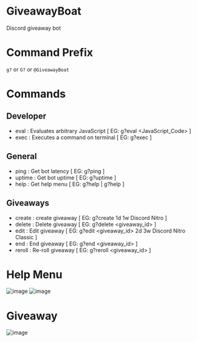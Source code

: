 # GiveawayBoat
Discord giveaway bot

# Command Prefix
`g?` or `G?` or `@GiveawayBoat`

# Commands
## Developer
- eval : Evaluates arbitrary JavaScript [ EG: g?eval <JavaScript_Code> ]
- exec : Executes a command on terminal [ EG: g?exec <command> ]

## General
- ping : Get bot latency [ EG: g?ping ]
- uptime : Get bot uptime [ EG: g?uptime ]
- help : Get help menu  [ EG: g?help | g?help <command> ]

## Giveaways
- create : create giveaway [ EG: g?create 1d 1w Discord Nitro ]
- delete : Delete giveaway [ EG: g?delete <giveaway_id> ]
- edit : Edit giveaway [ EG: g?edit <giveaway_id> 2d 3w Discord Nitro Classic ]
- end : End giveaway [ EG: g?end <giveaway_id> ]
- reroll : Re-roll giveaway [ EG: g?reroll <giveaway_id> ]

# Help Menu
![image](https://i.imgur.com/8UH4KQd.png?1)
![image](https://i.imgur.com/6hdq8Sw.png)

# Giveaway
![image](https://i.imgur.com/q9hLwJ4.png)
